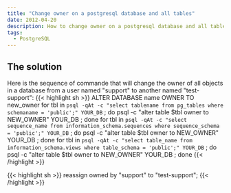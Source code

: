 ```yaml
---
title: "Change owner on a postgresql database and all tables"
date: 2012-04-20
description: How to change owner on a postgresql database and all tables
tags:
  - PostgreSQL
---
```


## The solution

Here is the sequence of commande that will change the owner of all objects in a database from a user named "support" to another named "test-support":
{{< highlight sh >}}
ALTER DATABASE name OWNER TO new_owner
for tbl in `psql -qAt -c "select tablename from pg_tables where schemaname = 'public';" YOUR_DB` ; do  psql -c "alter table $tbl owner to NEW_OWNER" YOUR_DB ; done
for tbl in `psql -qAt -c "select sequence_name from information_schema.sequences where sequence_schema = 'public';" YOUR_DB` ; do  psql -c "alter table $tbl owner to NEW_OWNER" YOUR_DB ; done
for tbl in `psql -qAt -c "select table_name from information_schema.views where table_schema = 'public';" YOUR_DB` ; do  psql -c "alter table $tbl owner to NEW_OWNER" YOUR_DB ; done
{{< /highlight >}}

{{< highlight sh >}}
reassign owned by "support" to "test-support";
{{< /highlight >}}
